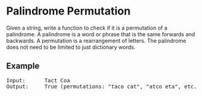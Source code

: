 # Palindrome Permutation
Given a string, write a function to check if it is a permutation of a palindrome. A palindrome is a word or phrase that is the same forwards and backwards. A permutation  is a rearrangement of letters. The palindrome does not need to be limited to just dictionary words.

## Example
<pre>
Input:      Tact Coa
Output:     True (permutations: "taco cat", "atco eta", etc.)
</pre>
